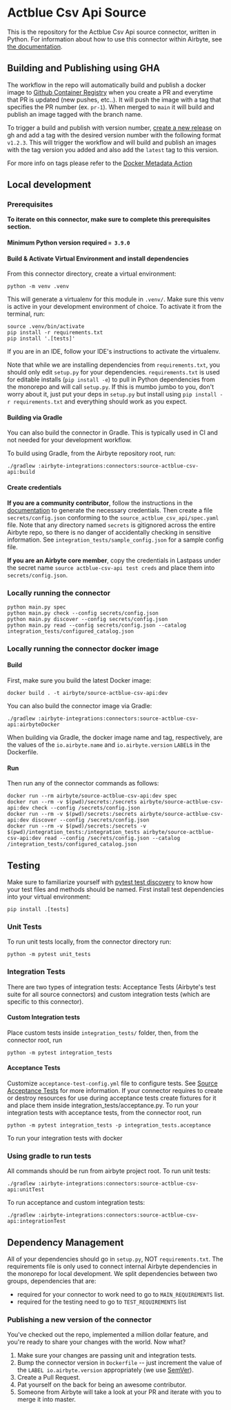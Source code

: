 # Actblue Csv Api Source

This is the repository for the Actblue Csv Api source connector, written in Python.
For information about how to use this connector within Airbyte, see [the documentation](https://docs.airbyte.io/integrations/sources/actblue-csv-api).

## Building and Publishing using GHA
The workflow in the repo will automatically build and publish a docker image to [Github Container Registry](https://github.com/community-tech-alliance/airbyte-source-actblue/pkgs/container/source-actblue) when you create a PR and everytime that PR is updated (new pushes, etc..). It will push the image with a tag that specifies the PR number (ex. `pr-1`). When merged to `main` it will build and publish an image tagged with the branch name. 

To trigger a build and publish with version number, [create a new release](https://docs.github.com/en/repositories/releasing-projects-on-github/managing-releases-in-a-repository) on gh and add a tag with the desired version number with the following format `v1.2.3`. This will trigger the workflow and will build and publish an images with the tag version you added and also add the `latest` tag to this version.

For more info on tags please refer to the [Docker Metadata Action](https://github.com/marketplace/actions/docker-metadata-action#tags-input)

## Local development

### Prerequisites
**To iterate on this connector, make sure to complete this prerequisites section.**

#### Minimum Python version required `= 3.9.0`

#### Build & Activate Virtual Environment and install dependencies
From this connector directory, create a virtual environment:
```
python -m venv .venv
```

This will generate a virtualenv for this module in `.venv/`. Make sure this venv is active in your
development environment of choice. To activate it from the terminal, run:
```
source .venv/bin/activate
pip install -r requirements.txt
pip install '.[tests]'
```
If you are in an IDE, follow your IDE's instructions to activate the virtualenv.

Note that while we are installing dependencies from `requirements.txt`, you should only edit `setup.py` for your dependencies. `requirements.txt` is
used for editable installs (`pip install -e`) to pull in Python dependencies from the monorepo and will call `setup.py`.
If this is mumbo jumbo to you, don't worry about it, just put your deps in `setup.py` but install using `pip install -r requirements.txt` and everything
should work as you expect.

#### Building via Gradle
You can also build the connector in Gradle. This is typically used in CI and not needed for your development workflow.

To build using Gradle, from the Airbyte repository root, run:
```
./gradlew :airbyte-integrations:connectors:source-actblue-csv-api:build
```

#### Create credentials
**If you are a community contributor**, follow the instructions in the [documentation](https://docs.airbyte.io/integrations/sources/actblue-csv-api)
to generate the necessary credentials. Then create a file `secrets/config.json` conforming to the `source_actblue_csv_api/spec.yaml` file.
Note that any directory named `secrets` is gitignored across the entire Airbyte repo, so there is no danger of accidentally checking in sensitive information.
See `integration_tests/sample_config.json` for a sample config file.

**If you are an Airbyte core member**, copy the credentials in Lastpass under the secret name `source actblue-csv-api test creds`
and place them into `secrets/config.json`.

### Locally running the connector
```
python main.py spec
python main.py check --config secrets/config.json
python main.py discover --config secrets/config.json
python main.py read --config secrets/config.json --catalog integration_tests/configured_catalog.json
```

### Locally running the connector docker image

#### Build
First, make sure you build the latest Docker image:
```
docker build . -t airbyte/source-actblue-csv-api:dev
```

You can also build the connector image via Gradle:
```
./gradlew :airbyte-integrations:connectors:source-actblue-csv-api:airbyteDocker
```
When building via Gradle, the docker image name and tag, respectively, are the values of the `io.airbyte.name` and `io.airbyte.version` `LABEL`s in
the Dockerfile.

#### Run
Then run any of the connector commands as follows:
```
docker run --rm airbyte/source-actblue-csv-api:dev spec
docker run --rm -v $(pwd)/secrets:/secrets airbyte/source-actblue-csv-api:dev check --config /secrets/config.json
docker run --rm -v $(pwd)/secrets:/secrets airbyte/source-actblue-csv-api:dev discover --config /secrets/config.json
docker run --rm -v $(pwd)/secrets:/secrets -v $(pwd)/integration_tests:/integration_tests airbyte/source-actblue-csv-api:dev read --config /secrets/config.json --catalog /integration_tests/configured_catalog.json
```
## Testing
Make sure to familiarize yourself with [pytest test discovery](https://docs.pytest.org/en/latest/goodpractices.html#test-discovery) to know how your test files and methods should be named.
First install test dependencies into your virtual environment:
```
pip install .[tests]
```
### Unit Tests
To run unit tests locally, from the connector directory run:
```
python -m pytest unit_tests
```

### Integration Tests
There are two types of integration tests: Acceptance Tests (Airbyte's test suite for all source connectors) and custom integration tests (which are specific to this connector).
#### Custom Integration tests
Place custom tests inside `integration_tests/` folder, then, from the connector root, run
```
python -m pytest integration_tests
```
#### Acceptance Tests
Customize `acceptance-test-config.yml` file to configure tests. See [Source Acceptance Tests](https://docs.airbyte.io/connector-development/testing-connectors/source-acceptance-tests-reference) for more information.
If your connector requires to create or destroy resources for use during acceptance tests create fixtures for it and place them inside integration_tests/acceptance.py.
To run your integration tests with acceptance tests, from the connector root, run
```
python -m pytest integration_tests -p integration_tests.acceptance
```
To run your integration tests with docker

### Using gradle to run tests
All commands should be run from airbyte project root.
To run unit tests:
```
./gradlew :airbyte-integrations:connectors:source-actblue-csv-api:unitTest
```
To run acceptance and custom integration tests:
```
./gradlew :airbyte-integrations:connectors:source-actblue-csv-api:integrationTest
```

## Dependency Management
All of your dependencies should go in `setup.py`, NOT `requirements.txt`. The requirements file is only used to connect internal Airbyte dependencies in the monorepo for local development.
We split dependencies between two groups, dependencies that are:
* required for your connector to work need to go to `MAIN_REQUIREMENTS` list.
* required for the testing need to go to `TEST_REQUIREMENTS` list

### Publishing a new version of the connector
You've checked out the repo, implemented a million dollar feature, and you're ready to share your changes with the world. Now what?
1. Make sure your changes are passing unit and integration tests.
1. Bump the connector version in `Dockerfile` -- just increment the value of the `LABEL io.airbyte.version` appropriately (we use [SemVer](https://semver.org/)).
1. Create a Pull Request.
1. Pat yourself on the back for being an awesome contributor.
1. Someone from Airbyte will take a look at your PR and iterate with you to merge it into master.
